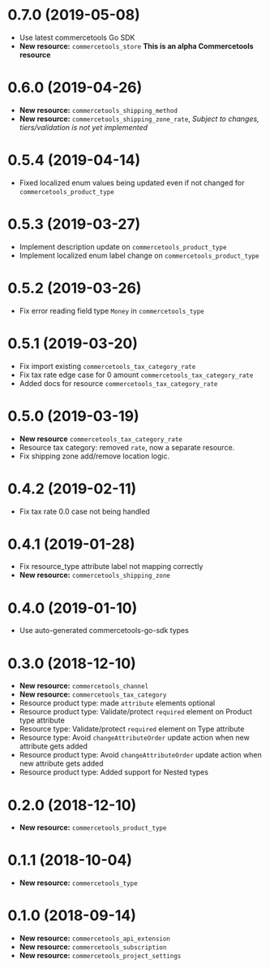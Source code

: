 0.7.0 (2019-05-08)
==================
 - Use latest commercetools Go SDK
 - **New resource:** `commercetools_store` **This is an alpha Commercetools resource**

0.6.0 (2019-04-26)
==================
 - **New resource:** `commercetools_shipping_method`
 - **New resource:** `commercetools_shipping_zone_rate`, *Subject to changes, tiers/validation is not yet implemented*

0.5.4 (2019-04-14)
==================
 - Fixed localized enum values being updated even if not changed for `commercetools_product_type`

0.5.3 (2019-03-27)
==================
 - Implement description update on `commercetools_product_type`
 - Implement localized enum label change on `commercetools_product_type`

0.5.2 (2019-03-26)
==================
 - Fix error reading field type `Money` in `commercetools_type`

0.5.1 (2019-03-20)
==================
 - Fix import existing `commercetools_tax_category_rate`
 - Fix tax rate edge case for 0 amount `commercetools_tax_category_rate`
 - Added docs for resource `commercetools_tax_category_rate`

0.5.0 (2019-03-19)
==================
 - **New resource** `commercetools_tax_category_rate`
 - Resource tax category: removed `rate`, now a separate resource.
 - Fix shipping zone add/remove location logic.

0.4.2 (2019-02-11)
==================
 - Fix tax rate 0.0 case not being handled

0.4.1 (2019-01-28)
==================
 - Fix resource\_type attribute label not mapping correctly
 - **New resource:** `commercetools_shipping_zone`

0.4.0 (2019-01-10)
==================
 - Use auto-generated commercetools-go-sdk types

0.3.0 (2018-12-10)
==================
 - **New resource:** `commercetools_channel`
 - **New resource:** `commercetools_tax_category`
 - Resource product type: made `attribute` elements optional
 - Resource product type: Validate/protect `required` element on Product type attribute
 - Resource type: Validate/protect `required` element on Type attribute
 - Resource type: Avoid `changeAttributeOrder` update action when new attribute gets added
 - Resource product type: Avoid `changeAttributeOrder` update action when new attribute gets added
 - Resource product type: Added support for Nested types


0.2.0 (2018-12-10)
==================
 - **New resource:** `commercetools_product_type`


0.1.1 (2018-10-04)
==================
 - **New resource:** `commercetools_type`


0.1.0 (2018-09-14)
==================
 - **New resource:** `commercetools_api_extension`
 - **New resource:** `commercetools_subscription`
 - **New resource:** `commercetools_project_settings`
